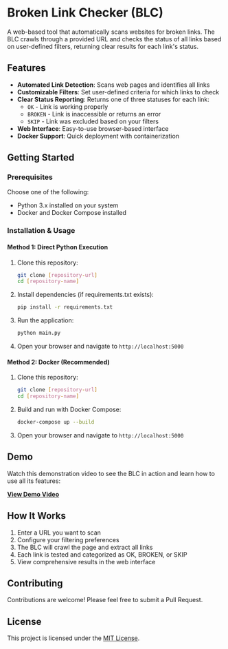 # Broken Link Checker (BLC)

A web-based tool that automatically scans websites for broken links. The BLC crawls through a provided URL and checks the status of all links based on user-defined filters, returning clear results for each link's status.

## Features

- **Automated Link Detection**: Scans web pages and identifies all links
- **Customizable Filters**: Set user-defined criteria for which links to check
- **Clear Status Reporting**: Returns one of three statuses for each link:
  - `OK` - Link is working properly
  - `BROKEN` - Link is inaccessible or returns an error
  - `SKIP` - Link was excluded based on your filters
- **Web Interface**: Easy-to-use browser-based interface
- **Docker Support**: Quick deployment with containerization

## Getting Started

### Prerequisites

Choose one of the following:
- Python 3.x installed on your system
- Docker and Docker Compose installed

### Installation & Usage

#### Method 1: Direct Python Execution

1. Clone this repository:
   ```bash
   git clone [repository-url]
   cd [repository-name]
   ```

2. Install dependencies (if requirements.txt exists):
   ```bash
   pip install -r requirements.txt
   ```

3. Run the application:
   ```bash
   python main.py
   ```

4. Open your browser and navigate to `http://localhost:5000`

#### Method 2: Docker (Recommended)

1. Clone this repository:
   ```bash
   git clone [repository-url]
   cd [repository-name]
   ```

2. Build and run with Docker Compose:
   ```bash
   docker-compose up --build
   ```

3. Open your browser and navigate to `http://localhost:5000`

## Demo

Watch this demonstration video to see the BLC in action and learn how to use all its features:

[**View Demo Video**](https://www.loom.com/share/63926f8d1e2f41ff8d1a58724bc40d0d?sid=4552f85c-bc2e-4c7f-9919-8a26d3855ae2)

## How It Works

1. Enter a URL you want to scan
2. Configure your filtering preferences
3. The BLC will crawl the page and extract all links
4. Each link is tested and categorized as OK, BROKEN, or SKIP
5. View comprehensive results in the web interface

## Contributing

Contributions are welcome! Please feel free to submit a Pull Request.

## License
This project is licensed under the [MIT License](LICENSE.md).
